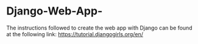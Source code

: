 # Django-Web-App-

The instructions followed to create the web app with Django can be found at the following link: https://tutorial.djangogirls.org/en/

